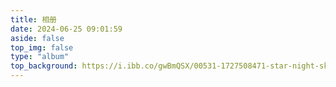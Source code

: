 ```yaml
---
title: 相册
date: 2024-06-25 09:01:59
aside: false
top_img: false
type: "album"
top_background: https://i.ibb.co/gwBmQSX/00531-1727508471-star-night-sky.png
---
```

